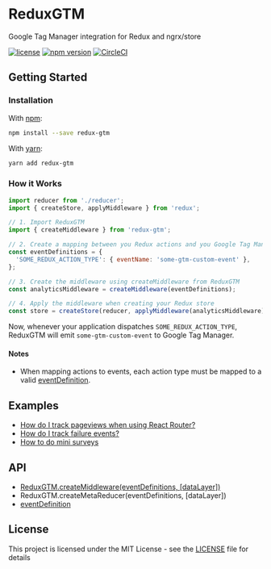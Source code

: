 # ReduxGTM

Google Tag Manager integration for Redux and ngrx/store

[![license](https://img.shields.io/github/license/rangle/redux-gtm.svg?style=flat-square)](LICENSE)
[![npm version](https://img.shields.io/npm/v/redux-gtm.svg?style=flat-square)](https://www.npmjs.com/package/redux-gtm)
[![CircleCI](https://img.shields.io/circleci/project/github/rangle/redux-gtm.svg?style=flat-square)](https://circleci.com/gh/rangle/redux-gtm)

## Getting Started

### Installation

With [npm](https://www.npmjs.com/):
```bash
npm install --save redux-gtm
```

With [yarn](https://yarnpkg.com/):
```bash
yarn add redux-gtm
```

### How it Works

```js
import reducer from './reducer';
import { createStore, applyMiddleware } from 'redux';

// 1. Import ReduxGTM
import { createMiddleware } from 'redux-gtm';

// 2. Create a mapping between you Redux actions and you Google Tag Manager events
const eventDefinitions = {
  'SOME_REDUX_ACTION_TYPE': { eventName: 'some-gtm-custom-event' },
};

// 3. Create the middleware using createMiddleware from ReduxGTM
const analyticsMiddleware = createMiddleware(eventDefinitions);

// 4. Apply the middleware when creating your Redux store
const store = createStore(reducer, applyMiddleware(analyticsMiddleware));
```

Now, whenever your application dispatches `SOME_REDUX_ACTION_TYPE`,
ReduxGTM will emit `some-gtm-custom-event` to Google Tag Manager.

#### Notes
- When mapping actions to events, each action type must be mapped to a
  valid [eventDefinition](docs/event-definition.md).

## Examples
 - [How do I track pageviews when using React Router?](docs/examples/example1.md)
 - [How do I track failure events?](docs/examples/example2.md)
 - [How to do mini surveys](docs/examples/example3.md)

## API
 - [ReduxGTM.createMiddleware(eventDefinitions, [dataLayer])](docs/create-middleware.md)
 - ReduxGTM.createMetaReducer(eventDefinitions, [dataLayer])
 - [eventDefinition](docs/event-definition.md)

## License

This project is licensed under the MIT License - see
the [LICENSE](LICENSE) file for details
